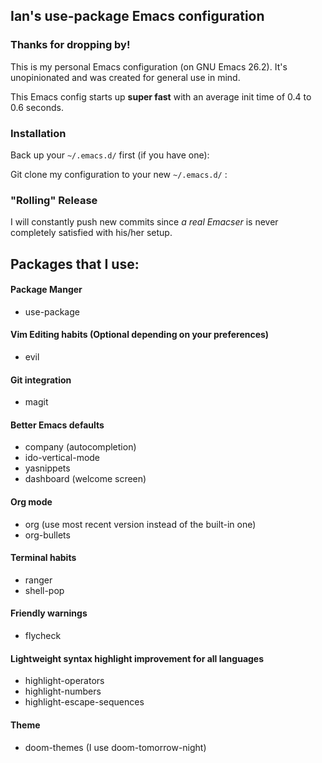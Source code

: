 ## Ian's use-package Emacs configuration

### Thanks for dropping by!
This is my personal Emacs configuration (on GNU Emacs 26.2). It's unopinionated and was created for general use in mind.

This Emacs config starts up **super fast** with an average init time of 0.4 to 0.6 seconds.

### Installation
Back up your `~/.emacs.d/` first (if you have one):

Git clone my configuration to your new `~/.emacs.d/` :

### "Rolling" Release
I will constantly push new commits since *a real Emacser* is never completely satisfied with his/her setup.

## Packages that I use:

#### Package Manger
- use-package

#### Vim Editing habits (Optional depending on your preferences)
- evil

#### Git integration
- magit

#### Better Emacs defaults
- company (autocompletion)
- ido-vertical-mode
- yasnippets
- dashboard (welcome screen)

#### Org mode
- org (use most recent version instead of the built-in one)
- org-bullets

#### Terminal habits
- ranger
- shell-pop

#### Friendly warnings
- flycheck

#### Lightweight syntax highlight improvement for all languages
- highlight-operators
- highlight-numbers
- highlight-escape-sequences

#### Theme
- doom-themes (I use doom-tomorrow-night)
